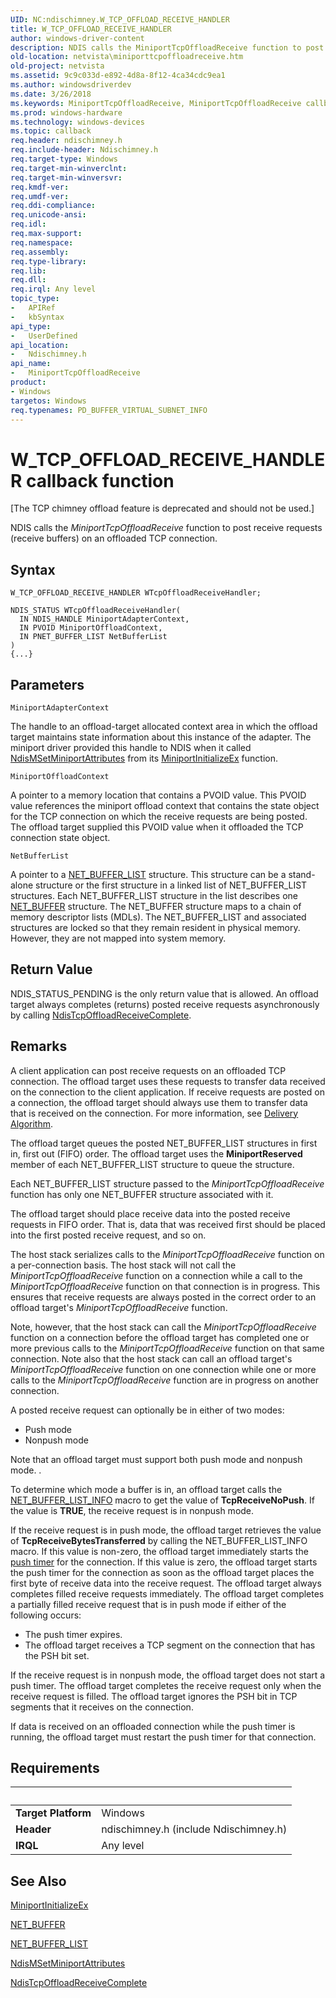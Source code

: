 ```yaml
---
UID: NC:ndischimney.W_TCP_OFFLOAD_RECEIVE_HANDLER
title: W_TCP_OFFLOAD_RECEIVE_HANDLER
author: windows-driver-content
description: NDIS calls the MiniportTcpOffloadReceive function to post receive requests (receive buffers) on an offloaded TCP connection.
old-location: netvista\miniporttcpoffloadreceive.htm
old-project: netvista
ms.assetid: 9c9c033d-e892-4d8a-8f12-4ca34cdc9ea1
ms.author: windowsdriverdev
ms.date: 3/26/2018
ms.keywords: MiniportTcpOffloadReceive, MiniportTcpOffloadReceive callback function [Network Drivers Starting with Windows Vista], W_TCP_OFFLOAD_RECEIVE_HANDLER, ndischimney/MiniportTcpOffloadReceive, netvista.miniporttcpoffloadreceive, tcp_chim_miniport_func_01f5e6c6-4764-41f3-935a-a08754732ea3.xml
ms.prod: windows-hardware
ms.technology: windows-devices
ms.topic: callback
req.header: ndischimney.h
req.include-header: Ndischimney.h
req.target-type: Windows
req.target-min-winverclnt: 
req.target-min-winversvr: 
req.kmdf-ver: 
req.umdf-ver: 
req.ddi-compliance: 
req.unicode-ansi: 
req.idl: 
req.max-support: 
req.namespace: 
req.assembly: 
req.type-library: 
req.lib: 
req.dll: 
req.irql: Any level
topic_type:
-	APIRef
-	kbSyntax
api_type:
-	UserDefined
api_location:
-	Ndischimney.h
api_name:
-	MiniportTcpOffloadReceive
product:
- Windows
targetos: Windows
req.typenames: PD_BUFFER_VIRTUAL_SUBNET_INFO
---
```



# W_TCP_OFFLOAD_RECEIVE_HANDLER callback function
<p class="CCE_Message">[The TCP chimney offload feature is deprecated and should not be used.]

NDIS calls the 
  <i>MiniportTcpOffloadReceive</i> function to post receive requests (receive buffers) on an offloaded TCP
  connection.

## Syntax

```
W_TCP_OFFLOAD_RECEIVE_HANDLER WTcpOffloadReceiveHandler;

NDIS_STATUS WTcpOffloadReceiveHandler(
  IN NDIS_HANDLE MiniportAdapterContext,
  IN PVOID MiniportOffloadContext,
  IN PNET_BUFFER_LIST NetBufferList
)
{...}
```

## Parameters

`MiniportAdapterContext`

The handle to an offload-target allocated context area in which the offload target maintains state
     information about this instance of the adapter. The miniport driver provided this handle to NDIS when it
     called 
     <a href="https://msdn.microsoft.com/861626af-23ea-40dc-a91a-7da42d4b0a1c">
     NdisMSetMiniportAttributes</a> from its 
     <a href="https://msdn.microsoft.com/b146fa81-005b-4a6c-962d-4cb023ea790e">
     MiniportInitializeEx</a> function.

`MiniportOffloadContext`

A pointer to a memory location that contains a PVOID value. This PVOID value references the
     miniport offload context that contains the state object for the TCP connection on which the receive
     requests are being posted. The offload target supplied this PVOID value when it offloaded the TCP
     connection state object.

`NetBufferList`

A pointer to a 
     <a href="https://msdn.microsoft.com/library/windows/hardware/ff568388">NET_BUFFER_LIST</a> structure. This structure
     can be a stand-alone structure or the first structure in a linked list of NET_BUFFER_LIST structures.
     Each NET_BUFFER_LIST structure in the list describes one 
     <a href="https://msdn.microsoft.com/library/windows/hardware/ff568376">NET_BUFFER</a> structure. The NET_BUFFER structure
     maps to a chain of memory descriptor lists (MDLs). The NET_BUFFER_LIST and associated structures are
     locked so that they remain resident in physical memory. However, they are not mapped into system
     memory.


## Return Value

NDIS_STATUS_PENDING is the only return value that is allowed. An offload target always completes
     (returns) posted receive requests asynchronously by calling 
     <a href="https://msdn.microsoft.com/d5b1341b-cbe0-483c-9abb-b8706f2db2dd">
     NdisTcpOffloadReceiveComplete</a>.

## Remarks

A client application can post receive requests on an offloaded TCP connection. The offload target uses
    these requests to transfer data received on the connection to the client application. If receive requests
    are posted on a connection, the offload target should always use them to transfer data that is received
    on the connection. For more information, see 
    <a href="https://msdn.microsoft.com/13e80cec-03f5-4498-94ab-ce974a8b9697">Delivery Algorithm</a>.

The offload target queues the posted NET_BUFFER_LIST structures in first in, first out (FIFO) order.
    The offload target uses the 
    <b>MiniportReserved</b> member of each NET_BUFFER_LIST structure to queue the structure.

Each NET_BUFFER_LIST structure passed to the 
    <i>MiniportTcpOffloadReceive</i> function has only one NET_BUFFER structure associated with it.

The offload target should place receive data into the posted receive requests in FIFO order. That is,
    data that was received first should be placed into the first posted receive request, and so on.

The host stack serializes calls to the 
    <i>MiniportTcpOffloadReceive</i> function on a per-connection basis. The host stack will not call the 
    <i>MiniportTcpOffloadReceive</i> function on a connection while a call to the 
    <i>MiniportTcpOffloadReceive</i> function on that connection is in progress. This ensures that receive
    requests are always posted in the correct order to an offload target's 
    <i>MiniportTcpOffloadReceive</i> function.

Note, however, that the host stack can call the 
    <i>MiniportTcpOffloadReceive</i> function on a connection before the offload target has completed one or
    more previous calls to the 
    <i>MiniportTcpOffloadReceive</i> function on that same connection. Note also that the host stack can call
    an offload target's 
    <i>MiniportTcpOffloadReceive</i> function on one connection while one or more calls to the 
    <i>MiniportTcpOffloadReceive</i> function are in progress on another connection.

A posted receive request can optionally be in either of two modes:

<ul>
<li>
Push mode

</li>
<li>
Nonpush mode

</li>
</ul>
Note that an offload target must support both push mode and nonpush mode. .

To determine which mode a buffer is in, an offload target calls the 
    <a href="https://msdn.microsoft.com/library/windows/hardware/ff568401">NET_BUFFER_LIST_INFO</a> macro to get the
    value of 
    <b>TcpReceiveNoPush</b>. If the value is <b>TRUE</b>, the receive request is in nonpush mode.

If the receive request is in push mode, the offload target retrieves the value of 
    <b>TcpReceiveBytesTransferred</b> by calling the NET_BUFFER_LIST_INFO macro. If this value is non-zero,
    the offload target immediately starts the 
    <a href="https://msdn.microsoft.com/f06fdc3c-70d3-4445-80a5-747237c07295">push timer</a> for the connection. If this value is
    zero, the offload target starts the push timer for the connection as soon as the offload target places
    the first byte of receive data into the receive request. The offload target always completes filled
    receive requests immediately. The offload target completes a partially filled receive request that is in
    push mode if either of the following occurs:

<ul>
<li>
The push timer expires.

</li>
<li>
The offload target receives a TCP segment on the connection that has the PSH bit set.

</li>
</ul>
If the receive request is in nonpush mode, the offload target does not start a push timer. The offload
    target completes the receive request only when the receive request is filled. The offload target ignores
    the PSH bit in TCP segments that it receives on the connection.

If data is received on an offloaded connection while the push timer is running, the offload target
    must restart the push timer for that connection.

## Requirements
| &nbsp; | &nbsp; |
| ---- |:---- |
| **Target Platform** | Windows |
| **Header** | ndischimney.h (include Ndischimney.h) |
| **IRQL** | Any level |

## See Also

<a href="https://msdn.microsoft.com/b146fa81-005b-4a6c-962d-4cb023ea790e">MiniportInitializeEx</a>



<a href="https://msdn.microsoft.com/library/windows/hardware/ff568376">NET_BUFFER</a>



<a href="https://msdn.microsoft.com/library/windows/hardware/ff568388">NET_BUFFER_LIST</a>



<a href="https://msdn.microsoft.com/library/windows/hardware/ff563672">NdisMSetMiniportAttributes</a>



<a href="https://msdn.microsoft.com/d5b1341b-cbe0-483c-9abb-b8706f2db2dd">
   NdisTcpOffloadReceiveComplete</a>